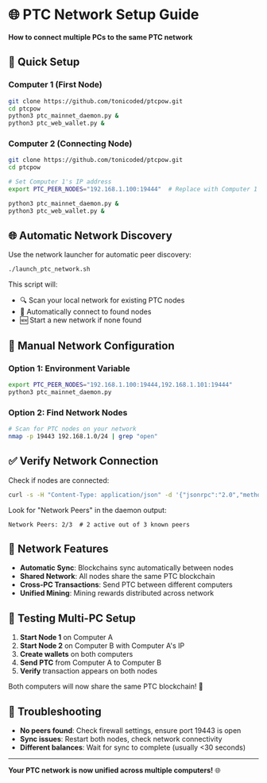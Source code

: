 # 🌐 PTC Network Setup Guide

**How to connect multiple PCs to the same PTC network**

## 🔧 Quick Setup

### Computer 1 (First Node)
```bash
git clone https://github.com/tonicoded/ptcpow.git
cd ptcpow
python3 ptc_mainnet_daemon.py &
python3 ptc_web_wallet.py &
```

### Computer 2 (Connecting Node)  
```bash
git clone https://github.com/tonicoded/ptcpow.git
cd ptcpow

# Set Computer 1's IP address
export PTC_PEER_NODES="192.168.1.100:19444"  # Replace with Computer 1's IP

python3 ptc_mainnet_daemon.py &
python3 ptc_web_wallet.py &
```

## 🌐 Automatic Network Discovery

Use the network launcher for automatic peer discovery:

```bash
./launch_ptc_network.sh
```

This script will:
- 🔍 Scan your local network for existing PTC nodes
- 🤝 Automatically connect to found nodes
- 🆕 Start a new network if none found

## 📡 Manual Network Configuration

### Option 1: Environment Variable
```bash
export PTC_PEER_NODES="192.168.1.100:19444,192.168.1.101:19444"
python3 ptc_mainnet_daemon.py
```

### Option 2: Find Network Nodes
```bash
# Scan for PTC nodes on your network
nmap -p 19443 192.168.1.0/24 | grep "open"
```

## ✅ Verify Network Connection

Check if nodes are connected:
```bash
curl -s -H "Content-Type: application/json" -d '{"jsonrpc":"2.0","method":"getinfo","params":[],"id":1}' http://127.0.0.1:19443
```

Look for "Network Peers" in the daemon output:
```
Network Peers: 2/3  # 2 active out of 3 known peers
```

## 🎯 Network Features

- **Automatic Sync**: Blockchains sync automatically between nodes
- **Shared Network**: All nodes share the same PTC blockchain
- **Cross-PC Transactions**: Send PTC between different computers
- **Unified Mining**: Mining rewards distributed across network

## 🚀 Testing Multi-PC Setup

1. **Start Node 1** on Computer A
2. **Start Node 2** on Computer B with Computer A's IP
3. **Create wallets** on both computers
4. **Send PTC** from Computer A to Computer B
5. **Verify** transaction appears on both nodes

Both computers will now share the same PTC blockchain! 🎉

## 🔧 Troubleshooting

- **No peers found**: Check firewall settings, ensure port 19443 is open
- **Sync issues**: Restart both nodes, check network connectivity
- **Different balances**: Wait for sync to complete (usually <30 seconds)

---

**Your PTC network is now unified across multiple computers!** 🌐